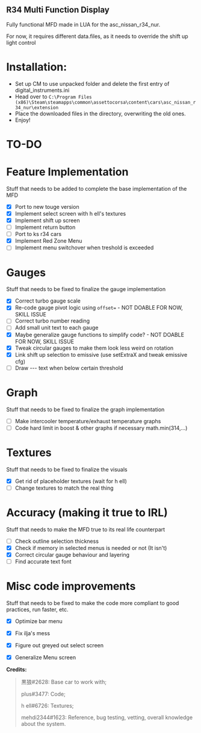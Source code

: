 ## R34 Multi Function Display
Fully functional MFD made in LUA for the asc_nissan_r34_nur.

For now, it requires different data.files, as it needs to override the shift up light control

# Installation:

- Set up CM to use unpacked folder and delete the first entry of digital_instruments.ini
- Head over to `C:\Program Files (x86)\Steam\steamapps\common\assettocorsa\content\cars\asc_nissan_r34_nur\extension`
- Place the downloaded files in the directory, overwriting the old ones.
- Enjoy!


# TO-DO

# Feature Implementation
Stuff that needs to be added to complete the base implementation of the MFD
- [x] Port to new touge version
- [x] Implement select screen with h ell's textures
- [x] Implement shift up screen
- [ ] Implement return button
- [ ] Port to ks r34 cars
- [x] Implement Red Zone Menu
- [ ] Implement menu switchover when treshold is exceeded

# Gauges
Stuff that needs to be fixed to finalize the gauge implementation
- [x] Correct turbo gauge scale
- [x] Re-code gauge pivot logic using `offset=` - NOT DOABLE FOR NOW, SKILL ISSUE
- [ ] Correct turbo number reading
- [ ] Add small unit text to each gauge
- [x] Maybe generalize gauge functions to simplify code? - NOT DOABLE FOR NOW, SKILL ISSUE
- [x] Tweak circular gauges to make them look less weird on rotation
- [x] Link shift up selection to emissive (use setExtraX and tweak emissive cfg)
- [ ] Draw --- text when below certain threshold

# Graph
Stuff that needs to be fixed to finalize the graph implementation
- [ ] Make intercooler temperature/exhaust temperature graphs
- [ ] Code hard limit in boost & other graphs if necessary math.min(314,...)

# Textures
Stuff that needs to be fixed to finalize the visuals
- [x] Get rid of placeholder textures (wait for h ell)
- [ ] Change textures to match the real thing

# Accuracy (making it true to IRL)
Stuff that needs to make the MFD true to its real life counterpart
- [ ] Check outline selection thickness
- [x] Check if memory in selected menus is needed or not (It isn't)
- [x] Correct circular gauge behaviour and layering
- [ ] Find accurate text font

# Misc code improvements
Stuff that needs to be fixed to make the code more compliant to good practices, run faster, etc.
- [x] Optimize bar menu
- [x] Fix ilja's mess
- [x] Figure out greyed out select screen
- [x] Generalize Menu screen


**Credits:**

 >黒狼#2628: Base car to work with;
 >
 >plus#3477: Code;
 >
 >h ell#6726: Textures;
 >
 >mehdi2344#1623: Reference, bug testing, vetting, overall knowledge about the system.
